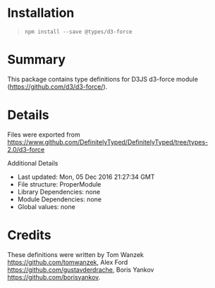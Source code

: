 # Installation
> `npm install --save @types/d3-force`

# Summary
This package contains type definitions for D3JS d3-force module (https://github.com/d3/d3-force/).

# Details
Files were exported from https://www.github.com/DefinitelyTyped/DefinitelyTyped/tree/types-2.0/d3-force

Additional Details
 * Last updated: Mon, 05 Dec 2016 21:27:34 GMT
 * File structure: ProperModule
 * Library Dependencies: none
 * Module Dependencies: none
 * Global values: none

# Credits
These definitions were written by Tom Wanzek <https://github.com/tomwanzek>, Alex Ford <https://github.com/gustavderdrache>, Boris Yankov <https://github.com/borisyankov>.
